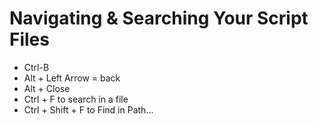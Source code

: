# Navigating & Searching Your Script Files
- Ctrl-B
- Alt + Left Arrow = back
- Alt + Close
- Ctrl + F to search in a file
- Ctrl + Shift + F to Find in Path...
